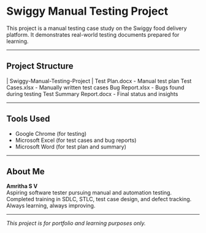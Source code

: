 # Swiggy Manual Testing Project 

This project is a manual testing case study on the Swiggy food delivery platform. It demonstrates real-world testing documents prepared for learning.

---

## Project Structure

| Swiggy-Manual-Testing-Project |
Test Plan.docx - Manual test plan 
Test Cases.xlsx - Manually written test cases
Bug Report.xlsx - Bugs found during testing
Test Summary Report.docx - Final status and insights

---

## Tools Used

- Google Chrome (for testing)
- Microsoft Excel (for test cases and bug reports)
- Microsoft Word (for test plan and summary)

---

## About Me

**Amritha S V**  
Aspiring software tester pursuing manual and automation testing.  
Completed training in SDLC, STLC, test case design, and defect tracking.  
Always learning, always improving.

---

*This project is for portfolio and learning purposes only.*
